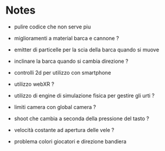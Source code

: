 # Notes


- pulire codice che non serve piu


- miglioramenti a material barca e cannone ?

- emitter di particelle per la scia della barca quando si muove

- inclinare la barca quando si cambia direzione ?

- controlli 2d per utilizzo con smartphone

- utilizzo webXR ?

- utilizzo di engine di simulazione fisica per gestire gli urti ?

- limiti camera con global camera ?

- shoot che cambia a seconda della pressione del tasto ?

- velocità costante ad apertura delle vele ?

- problema colori giocatori e direzione bandiera






